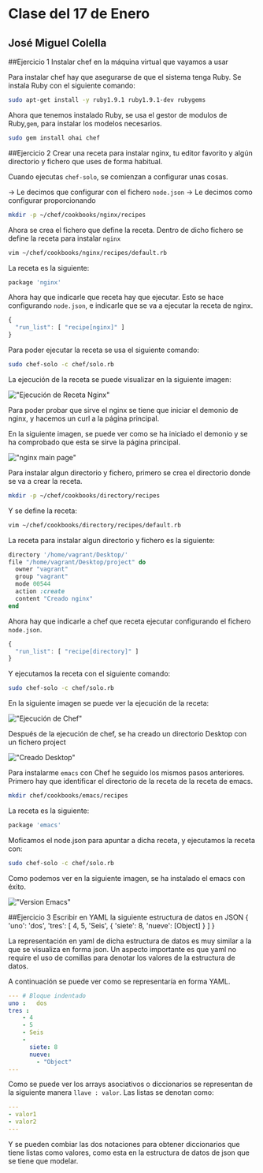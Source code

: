 Clase del 17 de Enero
=====================

José Miguel Colella
-------------------


##Ejercicio 1
    Instalar chef en la máquina virtual que vayamos a usar

Para instalar chef hay que asegurarse de que el sistema tenga
Ruby. Se instala Ruby con el siguiente comando:

```bash
sudo apt-get install -y ruby1.9.1 ruby1.9.1-dev rubygems
```

Ahora que tenemos instalado Ruby, se usa el gestor de modulos
de Ruby,`gem`, para instalar los modelos necesarios.

```bash
sudo gem install ohai chef
```

##Ejercicio 2
    Crear una receta para instalar nginx, tu editor favorito y
    algún directorio y fichero que uses de forma habitual.

Cuando ejecutas `chef-solo`, se comienzan a configurar unas cosas.

-> Le decimos que configurar con el fichero `node.json`
-> Le decimos como configurar proporcionando


```bash
mkdir -p ~/chef/cookbooks/nginx/recipes
```

Ahora se crea el fichero que define la receta. Dentro de dicho fichero
se define la receta para instalar `nginx`

```bash
vim ~/chef/cookbooks/nginx/recipes/default.rb
```

La receta es la siguiente:

```ruby
package 'nginx'
```

Ahora hay que indicarle que receta hay que ejecutar. Esto se hace configurando
`node.json`, e indicarle que se va a ejecutar la receta de nginx.

```js
{
  "run_list": [ "recipe[nginx]" ]
}
```

Para poder ejecutar la receta se usa el siguiente comando:

```bash
sudo chef-solo -c chef/solo.rb
```

La ejecución de la receta se puede visualizar en la siguiente imagen:

!["Ejecución de Receta Nginx"](https://raw.github.com/josecolella/GII-2013/master/Screenshots/Tema6Screenshots/nginxChefStart.png)

Para poder probar que sirve el nginx se tiene que iniciar el demonio
de nginx, y hacemos un curl a la página principal.

En la siguiente imagen, se puede ver como se ha iniciado el demonio y
se ha comprobado que esta se sirve la página principal.

!["nginx main page"](https://raw.github.com/josecolella/GII-2013/master/Screenshots/Tema6Screenshots/curl.png)


Para instalar algun directorio y fichero, primero se crea el directorio
donde se va a crear la receta.

```bash
mkdir -p ~/chef/cookbooks/directory/recipes
```

Y se define la receta:

```bash
vim ~/chef/cookbooks/directory/recipes/default.rb
```

La receta para instalar algun directorio y fichero es la siguiente:

```ruby
directory '/home/vagrant/Desktop/'
file "/home/vagrant/Desktop/project" do
  owner "vagrant"
  group "vagrant"
  mode 00544
  action :create
  content "Creado nginx"
end
```

Ahora hay que indicarle a chef que receta ejecutar configurando el fichero
`node.json`.

```js
{
  "run_list": [ "recipe[directory]" ]
}
```

Y ejecutamos la receta con el siguiente comando:

```bash
sudo chef-solo -c chef/solo.rb
```

En la siguiente imagen se puede ver la ejecución de la receta:

!["Ejecución de Chef"](https://raw.github.com/josecolella/GII-2013/master/Screenshots/Tema6Screenshots/creatingDirectoryFile.png)

Después de la ejecución de chef, se ha creado un directorio Desktop con un fichero project

!["Creado Desktop"](https://raw.github.com/josecolella/GII-2013/master/Screenshots/Tema6Screenshots/Desktop%20created.png)


Para instalarme `emacs` con Chef he seguido los mismos pasos anteriores.
Primero hay que identificar el directorio de la receta de la receta de emacs.

```bash
mkdir chef/cookbooks/emacs/recipes
```

La receta es la siguiente:

```ruby
package 'emacs'
```

Moficamos el node.json para apuntar a dicha receta, y ejecutamos la receta con:

```bash
sudo chef-solo -c chef/solo.rb
```

Como podemos ver en la siguiente imagen, se ha instalado el emacs con éxito.

!["Version Emacs"](https://raw.github.com/josecolella/GII-2013/master/Screenshots/Tema6Screenshots/emacsVersion.png)


##Ejercicio 3
    Escribir en YAML la siguiente estructura de datos en JSON
    { 'uno': 'dos', 'tres': [ 4, 5, 'Seis', { 'siete': 8, 'nueve': [Object] } ] }

La representación en yaml de dicha estructura de datos es muy similar a la que se
visualiza en forma json. Un aspecto importante es que yaml no require el uso
de comillas para denotar los valores de la estructura de datos.

A continuación se puede ver como se representaría en forma YAML.

```yaml
--- # Bloque indentado
uno :   dos
tres :
    - 4
    - 5
    - Seis
    - 
      siete: 8
      nueve: 
        - "Object"
---
```

Como se puede ver los arrays asociativos o diccionarios se representan de la
siguiente manera `llave : valor`. Las listas se denotan como:

```yaml
---
- valor1
- valor2
---
```

Y se pueden combiar las dos notaciones para obtener diccionarios
que tiene listas como valores, como esta en la estructura de datos de json
que se tiene que modelar.


